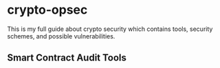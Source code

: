 # crypto-opsec
This is my full guide about crypto security which contains tools, security schemes, and possible vulnerabilities.

## Smart Contract Audit Tools
